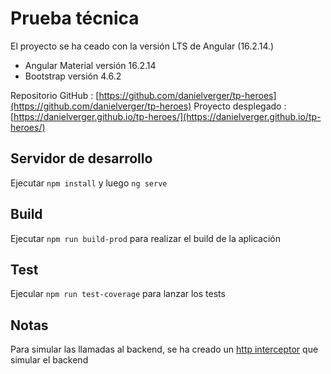 # Prueba técnica

El proyecto se ha ceado con la versión LTS de Angular  (16.2.14.)
- Angular Material versión 16.2.14
- Bootstrap versión 4.6.2

Repositorio GitHub : [https://github.com/danielverger/tp-heroes](https://github.com/danielverger/tp-heroes)
Proyecto desplegado : [https://danielverger.github.io/tp-heroes/](https://danielverger.github.io/tp-heroes/)

## Servidor de desarrollo

Ejecutar `npm install` y luego `ng serve`

## Build

Ejecutar `npm run build-prod` para realizar el build de la aplicación

## Test

Ejecular `npm run test-coverage` para lanzar los tests

## Notas

Para simular las llamadas al backend, se ha creado un [http interceptor](src/app/interceptor-http.service.ts) que simular el backend 
